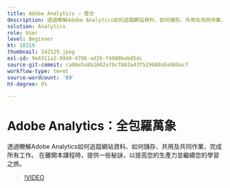 ```yaml
---
title: Adobe Analytics — 整合
description: 透過瞭解Adobe Analytics如何追蹤網站資料、如何儲存、共用及共同作業，完成所有工作。 在此課程中保留提高生產力的秘訣。
solution: Analytics
role: User
level: Beginner
kt: 10319
thumbnail: 342529.jpeg
exl-id: 9e4311a2-09d4-4786-ad35-f4980babd5dc
source-git-commit: ca06e5a8b1602a7bcfb83a43f529680a5a96bacf
workflow-type: tm+mt
source-wordcount: '69'
ht-degree: 0%

---
```


# Adobe Analytics：全包羅萬象

透過瞭解Adobe Analytics如何追蹤網站資料、如何儲存、共用及共同作業，完成所有工作。 在離開本課程時，提供一些秘訣，以提高您的生產力並繼續您的學習之旅。

>[!VIDEO](https://video.tv.adobe.com/v/342529/?quality=12&learn=on)
